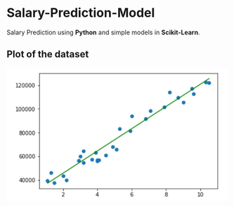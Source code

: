 # Salary-Prediction-Model
Salary Prediction using **Python** and simple models in **Scikit-Learn**.
## Plot of the dataset
![image](https://github.com/abhikalparya/Salary-Prediction-Model/blob/main/LinearReg%20Model.png)
